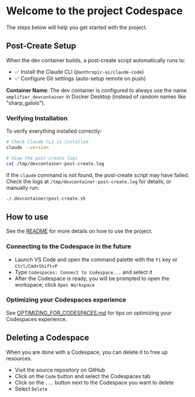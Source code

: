 # Welcome to the project Codespace

The steps below will help you get started with the project.

## Post-Create Setup

When the dev container builds, a post-create script automatically runs to:
- ✅ Install the Claude CLI (`@anthropic-ai/claude-code`)
- ✅ Configure Git settings (auto-setup remote on push)

**Container Name**: The dev container is configured to always use the name `amplifier_devcontainer` in Docker Desktop (instead of random names like "sharp_galois").

### Verifying Installation

To verify everything installed correctly:

```bash
# Check Claude CLI is installed
claude --version

# View the post-create logs
cat /tmp/devcontainer-post-create.log
```

If the `claude` command is not found, the post-create script may have failed. Check the logs at `/tmp/devcontainer-post-create.log` for details, or manually run:

```bash
./.devcontainer/post-create.sh
```

## How to use

See the [README](../README.md) for more details on how to use the project.

### Connecting to the Codespace in the future

- Launch VS Code and open the command palette with the `F1` key or `Ctrl/Cmd+Shift+P`
- Type `Codespaces: Connect to Codespace...` and select it
- After the Codespace is ready, you will be prompted to open the workspace; click `Open Workspace`

### Optimizing your Codespaces experience

See [OPTIMIZING_FOR_CODESPACES.md](./OPTIMIZING_FOR_CODESPACES.md) for tips on optimizing your Codespaces experience.

## Deleting a Codespace

When you are done with a Codespace, you can delete it to free up resources.

- Visit the source repository on GitHub
- Click on the `Code` button and select the Codespaces tab
- Click on the `...` button next to the Codespace you want to delete
- Select `Delete`
